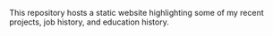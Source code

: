 This repository hosts a static website highlighting some of my recent projects, job history, and education history.
